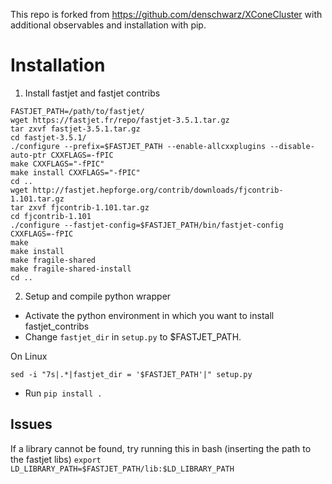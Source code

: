 This repo is forked from https://github.com/denschwarz/XConeCluster with additional observables and installation with pip.

# Installation

1. Install fastjet and fastjet contribs
```
FASTJET_PATH=/path/to/fastjet/
wget https://fastjet.fr/repo/fastjet-3.5.1.tar.gz
tar zxvf fastjet-3.5.1.tar.gz
cd fastjet-3.5.1/
./configure --prefix=$FASTJET_PATH --enable-allcxxplugins --disable-auto-ptr CXXFLAGS=-fPIC
make CXXFLAGS="-fPIC"
make install CXXFLAGS="-fPIC"
cd ..
wget http://fastjet.hepforge.org/contrib/downloads/fjcontrib-1.101.tar.gz
tar zxvf fjcontrib-1.101.tar.gz
cd fjcontrib-1.101
./configure --fastjet-config=$FASTJET_PATH/bin/fastjet-config CXXFLAGS=-fPIC
make
make install
make fragile-shared
make fragile-shared-install
cd ..
```

2. Setup and compile python wrapper

- Activate the python environment in which you want to install fastjet_contribs
- Change ```fastjet_dir``` in ```setup.py``` to $FASTJET_PATH.

On Linux
```
sed -i "7s|.*|fastjet_dir = '$FASTJET_PATH'|" setup.py
```
- Run ```pip install .```


## Issues
If a library cannot be found, try running this in bash (inserting the path to the fastjet libs)
```export LD_LIBRARY_PATH=$FASTJET_PATH/lib:$LD_LIBRARY_PATH```

